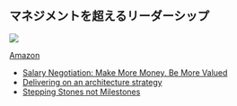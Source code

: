 ## マネジメントを超えるリーダーシップ

![](https://m.media-amazon.com/images/I/5161jidz6vL._SX594_BO1,204,203,200_.jpg)

[Amazon](https://amzn.asia/d/1GQFXKy)

- [Salary Negotiation: Make More Money, Be More Valued](https://www.kalzumeus.com/2012/01/23/salary-negotiation/)
- [Delivering on an architecture strategy](https://blog.thepete.net/blog/2019/12/09/delivering-on-an-architecture-strategy/)
- [Stepping Stones not Milestones](https://medium.com/@jamesacowling/stepping-stones-not-milestones-e6be0073563f)
